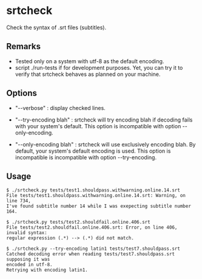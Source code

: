 # srtcheck #

Check the syntax of .srt files (subtitles).

## Remarks ##

- Tested only on a system with utf-8 as the default encoding.
- script ./run-tests if for development purposes. Yet, you can try it
  to verify that srtcheck behaves as planned on your machine.

## Options ##

- "--verbose" : display checked lines.

- "--try-encoding blah" : srtcheck will try encoding blah if decoding fails with
  your system's default. This option is incompatible with option --only-encoding.

- "--only-encoding blah" : srtcheck will use exclusively encoding blah. By default,
  your system's default encoding is used. This option is incompatible is incompatible
  with option --try-encoding.

## Usage ##

    $ ./srtcheck.py tests/test1.shouldpass.withwarning.online.14.srt 
    File tests/test1.shouldpass.withwarning.online.14.srt: Warning, on line 734,
    I've found subtitle number 14 while I was exepecting subtitle number 164.

    $ ./srtcheck.py tests/test2.shouldfail.online.406.srt 
    File tests/test2.shouldfail.online.406.srt: Error, on line 406, invalid syntax:
    regular expression (.*) --> (.*) did not match.

    $ ./srtcheck.py --try-encoding latin1 tests/test7.shouldpass.srt 
    Catched decoding error when reading tests/test7.shouldpass.srt supposing it was
    encoded in utf-8.
    Retrying with encoding latin1.
